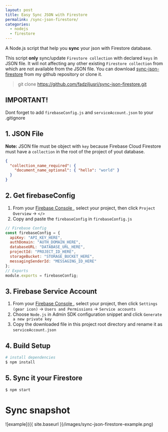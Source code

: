 ```yaml
---
layout: post
title: Easy Sync JSON with Firestore
permalink: /sync-json-firestore/
categories:
  - nodejs
  - firestore
---
```


A Node.js script that help you **sync** your json with Firestore database. 

This script **only** sync/update `Firestore collection` with declared `keys` in JSON file. It will not affecting any other existing `Firestore collection` from which are not available from the JSON file. You can download [sync-json-firestore](https://github.com/fadziljusri/sync-json-firestore/archive/master.zip) from my github repository or clone it. 

> git clone https://github.com/fadziljusri/sync-json-firestore.git

## **IMPORTANT!**

Dont forget to add `firebaseConfig.js` and `serviceAccount.json` to your .gitignore

## 1. JSON File

**Note:** JSON file must be object with `key` because Firebase Cloud Firestore must have a `collection` in the root of the project of yout database.

```json
{
  "collection_name_required": {
    "document_name_optional": { "hello": "world" }
  }
}
```

## 2. Get firebaseConfig

1. From your [Firebase Console ](https://console.firebase.google.com), select your project, then click `Project Overview` -> `</>`
2. Copy and paste the `firebaseConfig` in `firebaseConfig.js`

```js
// Firebase Config
const firebaseConfig = {
  apiKey: "API_KEY_HERE",
  authDomain: "AUTH_DOMAIN_HERE",
  databaseURL: "DATABASE_URL_HERE",
  projectId: "PROJECT_ID_HERE",
  storageBucket: "STORAGE_BUCKET_HERE",
  messagingSenderId: "MESSAGING_ID_HERE"
};
// Exports
module.exports = firebaseConfig;
```

## 3. Firebase Service Account

1. From your [Firebase Console ](https://console.firebase.google.com), select your project, then click `Settings (gear icon)` -> `Users and Permissions` -> `Service accounts`
2. Choose `Node.js` in Admin SDK configuration snippet and click `Generate a new private key`
3. Copy the downloaded file in this project root directory and rename it as `serviceAccount.json`

## 4. Build Setup

```bash
# install dependencies
$ npm install
```

## 5. Sync it your Firestore

```bash
$ npm start
```

# Sync snapshot

![example]({{ site.baseurl }}/images/sync-json-firestore-example.png)
